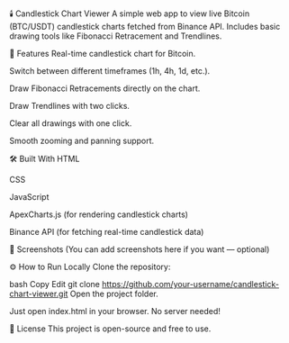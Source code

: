 🕯️ Candlestick Chart Viewer
A simple web app to view live Bitcoin (BTC/USDT) candlestick charts fetched from Binance API.
Includes basic drawing tools like Fibonacci Retracement and Trendlines.

🚀 Features
Real-time candlestick chart for Bitcoin.

Switch between different timeframes (1h, 4h, 1d, etc.).

Draw Fibonacci Retracements directly on the chart.

Draw Trendlines with two clicks.

Clear all drawings with one click.

Smooth zooming and panning support.

🛠️ Built With
HTML

CSS

JavaScript

ApexCharts.js (for rendering candlestick charts)

Binance API (for fetching real-time candlestick data)

📸 Screenshots
(You can add screenshots here if you want — optional)

⚙️ How to Run Locally
Clone the repository:

bash
Copy
Edit
git clone https://github.com/your-username/candlestick-chart-viewer.git
Open the project folder.

Just open index.html in your browser. No server needed!

📄 License
This project is open-source and free to use.
